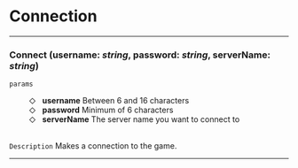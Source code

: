 # Connection
_________________

<h3>Connect (username: <i>string</i>, password: <i>string</i>, serverName: <i>string</i>)</h3>

```params```

&nbsp;&nbsp;&nbsp;&nbsp;&nbsp;&nbsp;&nbsp;&nbsp; <small>&#9671;</small> &nbsp; **username** Between 6 and 16 characters</br>
&nbsp;&nbsp;&nbsp;&nbsp;&nbsp;&nbsp;&nbsp;&nbsp; <small>&#9671;</small> &nbsp; **password** Minimum of 6 characters</br>
&nbsp;&nbsp;&nbsp;&nbsp;&nbsp;&nbsp;&nbsp;&nbsp; <small>&#9671;</small> &nbsp; **serverName** The server name you want to connect to</br></br>

```Description``` Makes a connection to the game.
_________________
